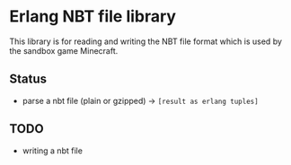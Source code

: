 # Erlang NBT file library

This library is for reading and writing the NBT file format which is used by the sandbox game Minecraft.

## Status

+ parse a nbt file (plain or gzipped) -> `[result as erlang tuples]`

## TODO

+ writing a nbt file
